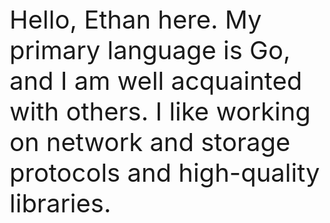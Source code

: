 <p style="font-size: 40px;">Hello, Ethan here. My primary language is Go, and I am well acquainted with others. I like working on network and storage protocols and high-quality libraries.</p>
